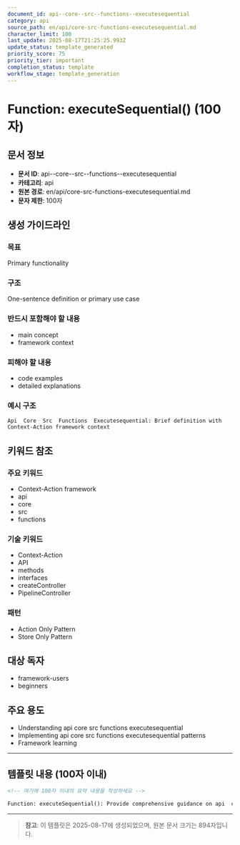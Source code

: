 ```yaml
---
document_id: api--core--src--functions--executesequential
category: api
source_path: en/api/core-src-functions-executesequential.md
character_limit: 100
last_update: 2025-08-17T21:25:25.993Z
update_status: template_generated
priority_score: 75
priority_tier: important
completion_status: template
workflow_stage: template_generation
---
```


# Function: executeSequential() (100자)

## 문서 정보
- **문서 ID**: api--core--src--functions--executesequential
- **카테고리**: api
- **원본 경로**: en/api/core-src-functions-executesequential.md
- **문자 제한**: 100자

## 생성 가이드라인

### 목표
Primary functionality

### 구조
One-sentence definition or primary use case

### 반드시 포함해야 할 내용
- main concept
- framework context

### 피해야 할 내용  
- code examples
- detailed explanations

### 예시 구조
```
Api  Core  Src  Functions  Executesequential: Brief definition with Context-Action framework context
```

## 키워드 참조

### 주요 키워드
- Context-Action framework
- api
- core
- src
- functions

### 기술 키워드
- Context-Action
- API
- methods
- interfaces
- createController
- PipelineController

### 패턴
- Action Only Pattern
- Store Only Pattern

## 대상 독자
- framework-users
- beginners

## 주요 용도
- Understanding api  core  src  functions  executesequential
- Implementing api  core  src  functions  executesequential patterns
- Framework learning

---

## 템플릿 내용 (100자 이내)

```markdown
<!-- 여기에 100자 이내의 요약 내용을 작성하세요 -->

Function: executeSequential(): Provide comprehensive guidance on api  core  src  functions  executesequential의 핵심 개념과 Context-Action 프레임워크에서의 역할을 간단히 설명.
```

---

> **참고**: 이 템플릿은 2025-08-17에 생성되었으며, 
> 원본 문서 크기는 894자입니다.

